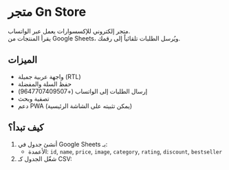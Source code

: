 # متجر Gn Store

متجر إلكتروني للإكسسوارات يعمل عبر الواتساب.  
يقرأ المنتجات من Google Sheets، ويُرسل الطلبات تلقائياً إلى رقمك.

## الميزات
- واجهة عربية جميلة (RTL)
- حفظ السلة والمفضلة
- إرسال الطلبات إلى الواتساب (+9647707409507)
- تصفية وبحث
- دعم PWA (يمكن تثبيته على الشاشة الرئيسية)

## كيف تبدأ؟

1. أنشئ جدول في Google Sheets بـ:
   - الأعمدة: `id`, `name`, `price`, `image`, `category`, `rating`, `discount`, `bestseller`
2. شغّل الجدول كـ CSV:
